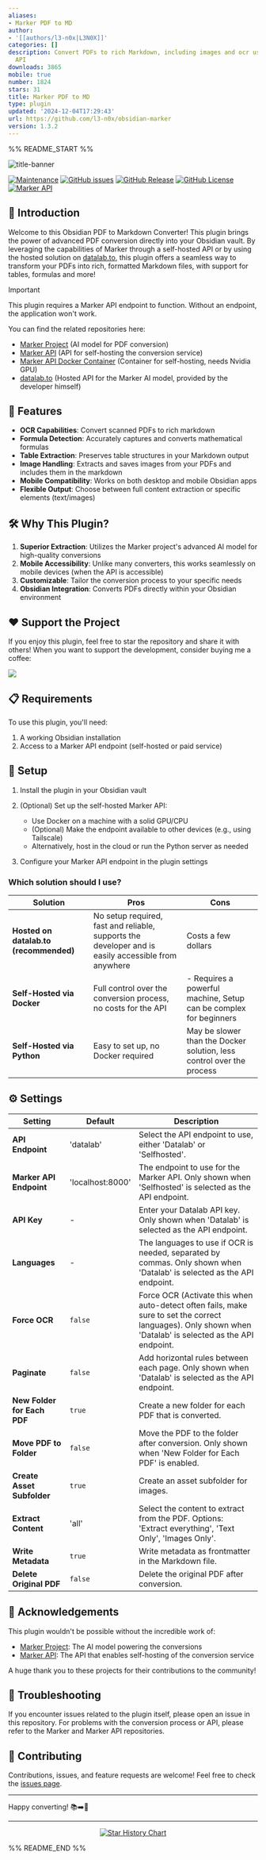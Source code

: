 ```yaml
---
aliases:
- Marker PDF to MD
author:
- '[[authors/l3-n0x|L3N0X]]'
categories: []
description: Convert PDFs to rich Markdown, including images and ocr using the Marker
  API
downloads: 3865
mobile: true
number: 1824
stars: 31
title: Marker PDF to MD
type: plugin
updated: '2024-12-04T17:29:43'
url: https://github.com/l3-n0x/obsidian-marker
version: 1.3.2
---
```


%% README_START %%

![title-banner](https://raw.githubusercontent.com/l3-n0x/obsidian-marker/HEAD/assets/title-banner.png)

[![Maintenance](https://img.shields.io/badge/Maintained-yes-a27ded.svg)](https://GitHub.com/L3-N0X/obsidian-marker/graphs/commit-activity)
[![GitHub issues](https://img.shields.io/github/issues/L3-N0X/obsidian-marker.svg?color=a27ded)](https://github.com/L3-N0X/obsidian-marker/issues)
[![GitHub Release](https://img.shields.io/github/v/release/L3-N0X/obsidian-marker?color=a27ded&link=https%3A%2F%2Fgithub.com%2FL3-N0X%2Fobsidian-marker%2Freleases)](https://github.com/L3-N0X/obsidian-marker/releases)
[![GitHub License](https://img.shields.io/github/license/L3-N0X/obsidian-marker?color=a27ded)](https://github.com/L3-N0X/obsidian-marker/blob/master/LICENSE)
[![Marker API](https://img.shields.io/badge/Marker%20API-Required-a27ded.svg)](https://github.com/adithya-s-k/marker-api)

## 🌟 Introduction

Welcome to this Obsidian PDF to Markdown Converter! This plugin brings the power of advanced PDF conversion directly into your Obsidian vault. By leveraging the capabilities of Marker through a self-hosted API or by using the hosted solution on [datalab.to](https://www.datalab.to/), this plugin offers a seamless way to transform your PDFs into rich, formatted Markdown files, with support for tables, formulas and more!

> [!IMPORTANT]
> This plugin requires a Marker API endpoint to function. Without an endpoint, the application won't work.

You can find the related repositories here:

- [Marker Project](https://github.com/VikParuchuri/marker) (AI model for PDF conversion)
- [Marker API](https://github.com/adithya-s-k/marker-api) (API for self-hosting the conversion service)
- [Marker API Docker Container](https://hub.docker.com/r/wirawan/marker-api) (Container for self-hosting, needs Nvidia GPU)
- [datalab.to](https://www.datalab.to/) (Hosted API for the Marker AI model, provided by the developer himself)

## 🚀 Features

- **OCR Capabilities**: Convert scanned PDFs to rich markdown
- **Formula Detection**: Accurately captures and converts mathematical formulas
- **Table Extraction**: Preserves table structures in your Markdown output
- **Image Handling**: Extracts and saves images from your PDFs and includes them in the markdown
- **Mobile Compatibility**: Works on both desktop and mobile Obsidian apps
- **Flexible Output**: Choose between full content extraction or specific elements (text/images)

## 🛠 Why This Plugin?

1. **Superior Extraction**: Utilizes the Marker project's advanced AI model for high-quality conversions
2. **Mobile Accessibility**: Unlike many converters, this works seamlessly on mobile devices (when the API is accessible)
3. **Customizable**: Tailor the conversion process to your specific needs
4. **Obsidian Integration**: Converts PDFs directly within your Obsidian environment

## ♥️ Support the Project

If you enjoy this plugin, feel free to star the repository and share it with others!
When you want to support the development, consider buying me a coffee:

<a href="https://www.buymeacoffee.com/l3n0x"><img src="https://img.buymeacoffee.com/button-api/?slug=l3n0x&font_family=Inter&button_colour=FFDD00"></a>

## 📋 Requirements

To use this plugin, you'll need:

1. A working Obsidian installation
2. Access to a Marker API endpoint (self-hosted or paid service)

## 🔧 Setup

1. Install the plugin in your Obsidian vault
2. (Optional) Set up the self-hosted Marker API:

   - Use Docker on a machine with a solid GPU/CPU
   - (Optional) Make the endpoint available to other devices (e.g., using Tailscale)
   - Alternatively, host in the cloud or run the Python server as needed
3. Configure your Marker API endpoint in the plugin settings

### Which solution should I use?


| Solution                               | Pros                                                                                                | Cons                                                                  |
| ---------------------------------------- | ----------------------------------------------------------------------------------------------------- | ----------------------------------------------------------------------- |
| **Hosted on datalab.to (recommended)** | No setup required, fast and reliable, supports the developer and is easily accessible from anywhere | Costs a few dollars                                                   |
| **Self-Hosted via Docker**             | Full control over the conversion process, no costs for the API                                      | - Requires a powerful machine, Setup can be complex for beginners     |
| **Self-Hosted via Python**             | Easy to set up, no Docker required                                                                  | May be slower than the Docker solution, less control over the process |

## ⚙️ Settings


| Setting                     | Default          | Description                                                                                                                                                |
| ----------------------------- | ------------------ | ------------------------------------------------------------------------------------------------------------------------------------------------------------ |
| **API Endpoint**            | 'datalab'        | Select the API endpoint to use, either 'Datalab' or 'Selfhosted'.                                                                                          |
| **Marker API Endpoint**     | 'localhost:8000' | The endpoint to use for the Marker API. Only shown when 'Selfhosted' is selected as the API endpoint.                                                      |
| **API Key**                 | -                | Enter your Datalab API key. Only shown when 'Datalab' is selected as the API endpoint.                                                                     |
| **Languages**               | -                | The languages to use if OCR is needed, separated by commas. Only shown when 'Datalab' is selected as the API endpoint.                                     |
| **Force OCR**               | `false`          | Force OCR (Activate this when auto-detect often fails, make sure to set the correct languages). Only shown when 'Datalab' is selected as the API endpoint. |
| **Paginate**                | `false`          | Add horizontal rules between each page. Only shown when 'Datalab' is selected as the API endpoint.                                                         |
| **New Folder for Each PDF** | `true`           | Create a new folder for each PDF that is converted.                                                                                                        |
| **Move PDF to Folder**      | `false`          | Move the PDF to the folder after conversion. Only shown when 'New Folder for Each PDF' is enabled.                                                         |
| **Create Asset Subfolder**  | `true`           | Create an asset subfolder for images.                                                                                                                      |
| **Extract Content**         | 'all'            | Select the content to extract from the PDF. Options: 'Extract everything', 'Text Only', 'Images Only'.                                                     |
| **Write Metadata**          | `true`           | Write metadata as frontmatter in the Markdown file.                                                                                                        |
| **Delete Original PDF**     | `false`          | Delete the original PDF after conversion.                                                                                                                  |

## 🙏 Acknowledgements

This plugin wouldn't be possible without the incredible work of:

- [Marker Project](https://github.com/VikParuchuri/marker): The AI model powering the conversions
- [Marker API](https://github.com/adithya-s-k/marker-api): The API that enables self-hosting of the conversion service

A huge thank you to these projects for their contributions to the community!

## 🐛 Troubleshooting

If you encounter issues related to the plugin itself, please open an issue in this repository. For problems with the conversion process or API, please refer to the Marker and Marker API repositories.

## 🤝 Contributing

Contributions, issues, and feature requests are welcome! Feel free to check the [issues page](https://github.com/L3-N0X/obsidian-marker/issues).

---

Happy converting! 📚➡️📝

---

<p align="center">
  <a href="https://l3n0x.eu5.org">
    <img src="https://api.star-history.com/svg?repos=l3-n0x/obsidian-marker&type=Date" alt="Star History Chart">
  </a>
</p>


%% README_END %%